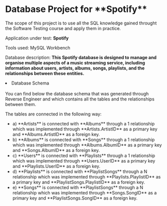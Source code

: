 <h1> Database Project for **Spotify** </h1>

The scope of this project is to use all the SQL knowledge gained throught the Software Testing course and apply them in practice.

Application under test: **Spotify**

Tools used: MySQL Workbench

Database description: **This Spotify database is designed to manage and organise multiple aspects of a music streaming service, including information about users, artists, albums, songs, playlists, and the relationships between these entities.**

<o>
<li> Database Schema </li>
<br>   
   You can find below the database schema that was generated through Reverse Engineer and which contains all the tables and the relationships between them.
   
   The tables are connected in the following way:
   <ul>
   <li>a) **Artists** is connected with **Albums** through a 1 relationship which was implemented through                                                          
     **Artists.ArtistID** as a primary key and **Albums.ArtistID** as a foreign key. </li>
   <li>b) **Albums** is connected with **Songs** through a 1 relationship which was implemented through                                                     
     **Albums.AlbumID** as a primary key and **Songs.AlbumID** as a foreign key.</li>
   <li>c) **Users** is connected with **Playlists** through a 1 relationship which was implemented through                                                        
     **Users.UserID** as a primary key and **Playlists.UserID** as a foreign key.</li>
   <li>d) **Playlists** is connected with **PlaylistSongs** through a N relationship which was implemented through                                            
     **Playlists.PlaylistID** as a primary key and **PlaylistSongs.PlaylistID** as a foreign key.</li>
   <li>e) **Songs** is connected with **PlaylistSongs** through a N relationship which was implemented through                                                
     **Songs.SongID** as a primary key and **PlaylistSongs.SongID** as a foreign key.</li>
   </ul> <br>
